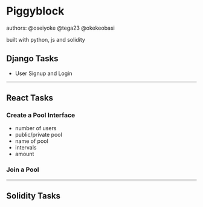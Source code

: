 Piggyblock
==========

authors: @oseiyoke @tega23 @okekeobasi

built with python, js and solidity

## Django Tasks

* User Signup and Login

-------

## React Tasks

### Create a Pool Interface
* number of users
* public/private pool
* name of pool
* intervals
* amount

### Join a Pool

-----

## Solidity Tasks